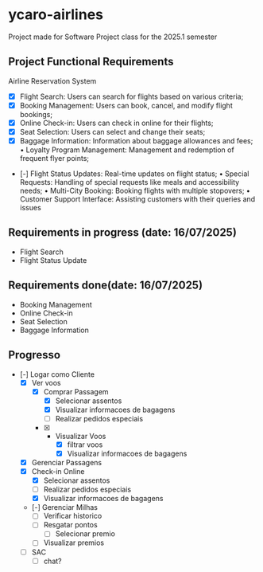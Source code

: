 # ycaro-airlines
Project made for Software Project class for the 2025.1 semester

## Project Functional Requirements
Airline Reservation System
- [x]  Flight Search: Users can search for flights based on various criteria;
- [x] Booking Management: Users can book, cancel, and modify flight bookings;
- [x] Online Check-in: Users can check in online for their flights;
- [x] Seat Selection: Users can select and change their seats;
- [x] Baggage Information: Information about baggage allowances and fees;
• Loyalty Program Management: Management and redemption of frequent flyer points;
- [-] Flight Status Updates: Real-time updates on flight status;
• Special Requests: Handling of special requests like meals and accessibility needs;
• Multi-City Booking: Booking flights with multiple stopovers;
• Customer Support Interface: Assisting customers with their queries and issues

## Requirements in progress (date: 16/07/2025)
- Flight Search
- Flight Status Update

## Requirements done(date: 16/07/2025)
- Booking Management
- Online Check-in
- Seat Selection
- Baggage Information


## Progresso
- [-] Logar como Cliente
    - [x] Ver voos
        - [x] Comprar Passagem 
            - [x] Selecionar assentos
            - [x] Visualizar informacoes de bagagens
            - [ ] Realizar pedidos especiais
        - [x] - Visualizar Voos
            - [x] filtrar voos
            - [x] Visualizar informacoes de bagagens
    - [x] Gerenciar Passagens
    - [x] Check-in Online
        - [x] Selecionar assentos
        - [ ] Realizar pedidos especiais
        - [x] Visualizar informacoes de bagagens
    - [-] Gerenciar Milhas
        - [ ] Verificar historico
        - [ ] Resgatar pontos
            - [ ] Selecionar premio
        - [ ] Visualizar premios
    - [ ] SAC
        - [ ] chat?
